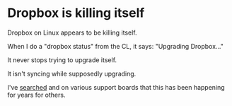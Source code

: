 # Dropbox is killing itself
Dropbox on Linux appears to be killing itself.

When I do a "dropbox status" from the CL, it says: "Upgrading Dropbox..."

It never stops trying to upgrade itself. 

It isn't syncing while supposedly upgrading. 

I've <a href="https://duckduckgo.com/?q=%22Upgrading+Dropbox...%22&t=hy&ia=web">searched</a> and on various support boards that this has been happening for years for others.

